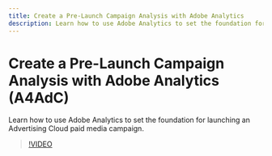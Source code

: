 ```yaml
---
title: Create a Pre-Launch Campaign Analysis with Adobe Analytics
description: Learn how to use Adobe Analytics to set the foundation for launching an Advertising Cloud paid media campaign.
---
```


# Create a Pre-Launch Campaign Analysis with Adobe Analytics (A4AdC)

Learn how to use Adobe Analytics to set the foundation for launching an Advertising Cloud paid media campaign.

>[!VIDEO](https://video.tv.adobe.com/v/33501)
